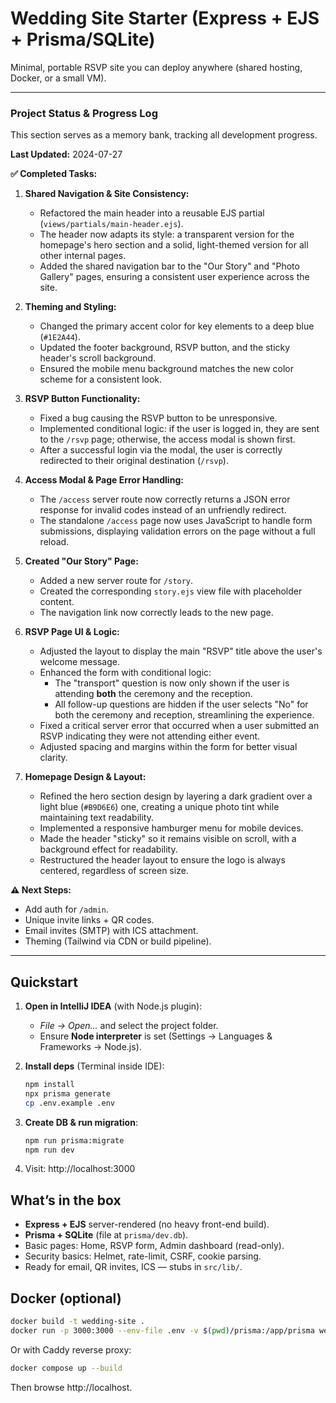 # Wedding Site Starter (Express + EJS + Prisma/SQLite)

Minimal, portable RSVP site you can deploy anywhere (shared hosting, Docker, or a small VM).

---

### **Project Status & Progress Log**

This section serves as a memory bank, tracking all development progress.

**Last Updated:** 2024-07-27

**✅ Completed Tasks:**

1.  **Shared Navigation & Site Consistency:**
    *   Refactored the main header into a reusable EJS partial (`views/partials/main-header.ejs`).
    *   The header now adapts its style: a transparent version for the homepage's hero section and a solid, light-themed version for all other internal pages.
    *   Added the shared navigation bar to the "Our Story" and "Photo Gallery" pages, ensuring a consistent user experience across the site.

2.  **Theming and Styling:**
    *   Changed the primary accent color for key elements to a deep blue (`#1E2A44`).
    *   Updated the footer background, RSVP button, and the sticky header's scroll background.
    *   Ensured the mobile menu background matches the new color scheme for a consistent look.

3.  **RSVP Button Functionality:**
    *   Fixed a bug causing the RSVP button to be unresponsive.
    *   Implemented conditional logic: if the user is logged in, they are sent to the `/rsvp` page; otherwise, the access modal is shown first.
    *   After a successful login via the modal, the user is correctly redirected to their original destination (`/rsvp`).

4.  **Access Modal & Page Error Handling:**
    *   The `/access` server route now correctly returns a JSON error response for invalid codes instead of an unfriendly redirect.
    *   The standalone `/access` page now uses JavaScript to handle form submissions, displaying validation errors on the page without a full reload.

5.  **Created "Our Story" Page:**
    *   Added a new server route for `/story`.
    *   Created the corresponding `story.ejs` view file with placeholder content.
    *   The navigation link now correctly leads to the new page.

6.  **RSVP Page UI & Logic:**
    *   Adjusted the layout to display the main "RSVP" title above the user's welcome message.
    *   Enhanced the form with conditional logic:
        *   The "transport" question is now only shown if the user is attending **both** the ceremony and the reception.
        *   All follow-up questions are hidden if the user selects "No" for both the ceremony and reception, streamlining the experience.
    *   Fixed a critical server error that occurred when a user submitted an RSVP indicating they were not attending either event.
    *   Adjusted spacing and margins within the form for better visual clarity.

7.  **Homepage Design & Layout:**
    *   Refined the hero section design by layering a dark gradient over a light blue (`#B9D6E6`) one, creating a unique photo tint while maintaining text readability.
    *   Implemented a responsive hamburger menu for mobile devices.
    *   Made the header "sticky" so it remains visible on scroll, with a background effect for readability.
    *   Restructured the header layout to ensure the logo is always centered, regardless of screen size.

**⚠️ Next Steps:**

*   Add auth for `/admin`.
*   Unique invite links + QR codes.
*   Email invites (SMTP) with ICS attachment.
*   Theming (Tailwind via CDN or build pipeline).

---

## Quickstart

1. **Open in IntelliJ IDEA** (with Node.js plugin):
   - *File → Open...* and select the project folder.
   - Ensure **Node interpreter** is set (Settings → Languages & Frameworks → Node.js).

2. **Install deps** (Terminal inside IDE):
   ```bash
   npm install
   npx prisma generate
   cp .env.example .env
   ```

3. **Create DB & run migration**:
   ```bash
   npm run prisma:migrate
   npm run dev
   ```

4. Visit: http://localhost:3000

## What’s in the box

- **Express + EJS** server-rendered (no heavy front-end build).
- **Prisma + SQLite** (file at `prisma/dev.db`).
- Basic pages: Home, RSVP form, Admin dashboard (read-only).
- Security basics: Helmet, rate-limit, CSRF, cookie parsing.
- Ready for email, QR invites, ICS — stubs in `src/lib/`.

## Docker (optional)

```bash
docker build -t wedding-site .
docker run -p 3000:3000 --env-file .env -v $(pwd)/prisma:/app/prisma wedding-site
```

Or with Caddy reverse proxy:

```bash
docker compose up --build
```

Then browse http://localhost.
